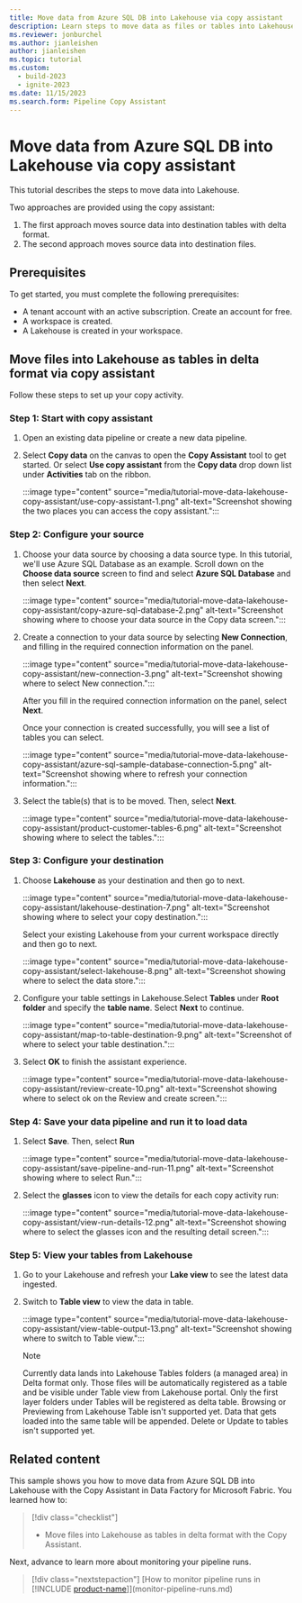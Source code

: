 ```yaml
---
title: Move data from Azure SQL DB into Lakehouse via copy assistant
description: Learn steps to move data as files or tables into Lakehouse.
ms.reviewer: jonburchel
ms.author: jianleishen
author: jianleishen
ms.topic: tutorial
ms.custom:
  - build-2023
  - ignite-2023
ms.date: 11/15/2023
ms.search.form: Pipeline Copy Assistant
---
```


# Move data from Azure SQL DB into Lakehouse via copy assistant

This tutorial describes the steps to move data into Lakehouse.

Two approaches are provided using the copy assistant:

1. The first approach moves source data into destination tables with delta format.
2. The second approach moves source data into destination files.

## Prerequisites

To get started, you must complete the following prerequisites:

- A tenant account with an active subscription. Create an account for free.
- A workspace is created.
- A Lakehouse is created in your workspace.

## Move files into Lakehouse as tables in delta format via copy assistant

Follow these steps to set up your copy activity.

### Step 1: Start with copy assistant

1. Open an existing data pipeline or create a new data pipeline.

2. Select **Copy data** on the canvas to open the **Copy Assistant** tool to get started. Or select **Use copy assistant** from the **Copy data** drop down list under **Activities** tab on the ribbon.

   :::image type="content" source="media/tutorial-move-data-lakehouse-copy-assistant/use-copy-assistant-1.png" alt-text="Screenshot showing the two places you can access the copy assistant.":::

### Step 2: Configure your source

1. Choose your data source by choosing a data source type. In this tutorial, we'll use Azure SQL Database as an example. Scroll down on the **Choose data source** screen to find and select **Azure SQL Database** and then select **Next**.

   :::image type="content" source="media/tutorial-move-data-lakehouse-copy-assistant/copy-azure-sql-database-2.png" alt-text="Screenshot showing where to choose your data source in the Copy data screen.":::

2. Create a connection to your data source by selecting **New Connection**, and filling in the required connection information on the panel.

   :::image type="content" source="media/tutorial-move-data-lakehouse-copy-assistant/new-connection-3.png" alt-text="Screenshot showing where to select New connection.":::

   After you fill in the required connection information on the panel, select **Next**.

   Once your connection is created successfully, you will see a list of tables you can select.

   :::image type="content" source="media/tutorial-move-data-lakehouse-copy-assistant/azure-sql-sample-database-connection-5.png" alt-text="Screenshot showing where to refresh your connection information.":::

3. Select the table(s) that is to be moved. Then, select **Next**.

   :::image type="content" source="media/tutorial-move-data-lakehouse-copy-assistant/product-customer-tables-6.png" alt-text="Screenshot showing where to select the tables.":::

### Step 3: Configure your destination

1. Choose **Lakehouse** as your destination and then go to next.

   :::image type="content" source="media/tutorial-move-data-lakehouse-copy-assistant/lakehouse-destination-7.png" alt-text="Screenshot showing where to select your copy destination.":::

   Select your existing Lakehouse from your current workspace directly and then go to next.

   :::image type="content" source="media/tutorial-move-data-lakehouse-copy-assistant/select-lakehouse-8.png" alt-text="Screenshot showing where to select the data store.":::

2. Configure your table settings in Lakehouse.Select **Tables** under **Root folder** and specify the **table name**. Select **Next** to continue.

   :::image type="content" source="media/tutorial-move-data-lakehouse-copy-assistant/map-to-table-destination-9.png" alt-text="Screenshot of where to select your table destination.":::

3. Select **OK** to finish the assistant experience.

   :::image type="content" source="media/tutorial-move-data-lakehouse-copy-assistant/review-create-10.png" alt-text="Screenshot showing where to select ok on the Review and create screen.":::

### Step 4: Save your data pipeline and run it to load data

1. Select **Save**. Then, select **Run**

   :::image type="content" source="media/tutorial-move-data-lakehouse-copy-assistant/save-pipeline-and-run-11.png" alt-text="Screenshot showing where to select Run.":::

2. Select the **glasses** icon to view the details for each copy activity run:

   :::image type="content" source="media/tutorial-move-data-lakehouse-copy-assistant/view-run-details-12.png" alt-text="Screenshot showing where to select the glasses icon and the resulting detail screen.":::

### Step 5: View your tables from Lakehouse

1. Go to your Lakehouse and refresh your **Lake view** to see the latest data ingested.

2. Switch to **Table view** to view the data in table.

   :::image type="content" source="media/tutorial-move-data-lakehouse-copy-assistant/view-table-output-13.png" alt-text="Screenshot showing where to switch to Table view.":::

   > [!Note]
   > Currently data lands into Lakehouse Tables folders (a managed area) in Delta format only. Those files will be automatically registered as a table and be visible under Table view from Lakehouse portal.
   > Only the first layer folders under Tables will be registered as delta table.
   > Browsing or Previewing from Lakehouse Table isn't supported yet.
   > Data that gets loaded into the same table will be appended. Delete or Update to tables isn't supported yet.

## Related content

This sample shows you how to move data from Azure SQL DB into Lakehouse with the Copy Assistant in Data Factory for Microsoft Fabric.  You learned how to:

> [!div class="checklist"]
> - Move files into Lakehouse as tables in delta format with the Copy Assistant.

Next, advance to learn more about monitoring your pipeline runs.

> [!div class="nextstepaction"]
> [How to monitor pipeline runs in [!INCLUDE [product-name](../includes/product-name.md)]](monitor-pipeline-runs.md)
